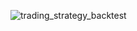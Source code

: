 ![trading_strategy_backtest](https://user-images.githubusercontent.com/67749566/226508265-b5db6ea5-10cc-47fb-9cb0-8efd9a00209b.png)
